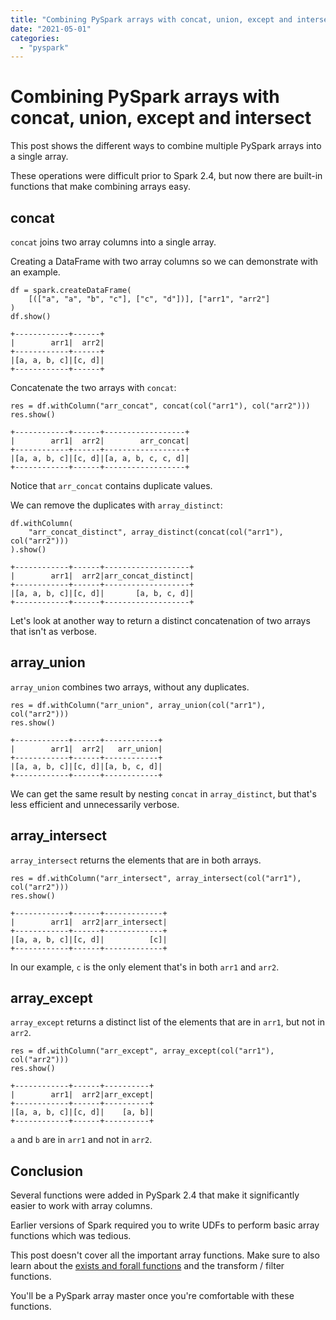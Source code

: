 ```yaml
---
title: "Combining PySpark arrays with concat, union, except and intersect"
date: "2021-05-01"
categories: 
  - "pyspark"
---
```


# Combining PySpark arrays with concat, union, except and intersect

This post shows the different ways to combine multiple PySpark arrays into a single array.

These operations were difficult prior to Spark 2.4, but now there are built-in functions that make combining arrays easy.

## concat

`concat` joins two array columns into a single array.

Creating a DataFrame with two array columns so we can demonstrate with an example.

```
df = spark.createDataFrame(
    [(["a", "a", "b", "c"], ["c", "d"])], ["arr1", "arr2"]
)
df.show()
```

```
+------------+------+
|        arr1|  arr2|
+------------+------+
|[a, a, b, c]|[c, d]|
+------------+------+
```

Concatenate the two arrays with `concat`:

```
res = df.withColumn("arr_concat", concat(col("arr1"), col("arr2")))
res.show()
```

```
+------------+------+------------------+
|        arr1|  arr2|        arr_concat|
+------------+------+------------------+
|[a, a, b, c]|[c, d]|[a, a, b, c, c, d]|
+------------+------+------------------+
```

Notice that `arr_concat` contains duplicate values.

We can remove the duplicates with `array_distinct`:

```
df.withColumn(
    "arr_concat_distinct", array_distinct(concat(col("arr1"), col("arr2")))
).show()
```

```
+------------+------+-------------------+
|        arr1|  arr2|arr_concat_distinct|
+------------+------+-------------------+
|[a, a, b, c]|[c, d]|       [a, b, c, d]|
+------------+------+-------------------+
```

Let's look at another way to return a distinct concatenation of two arrays that isn't as verbose.

## array\_union

`array_union` combines two arrays, without any duplicates.

```
res = df.withColumn("arr_union", array_union(col("arr1"), col("arr2")))
res.show()
```

```
+------------+------+------------+
|        arr1|  arr2|   arr_union|
+------------+------+------------+
|[a, a, b, c]|[c, d]|[a, b, c, d]|
+------------+------+------------+
```

We can get the same result by nesting `concat` in `array_distinct`, but that's less efficient and unnecessarily verbose.

## array\_intersect

`array_intersect` returns the elements that are in both arrays.

```
res = df.withColumn("arr_intersect", array_intersect(col("arr1"), col("arr2")))
res.show()
```

```
+------------+------+-------------+
|        arr1|  arr2|arr_intersect|
+------------+------+-------------+
|[a, a, b, c]|[c, d]|          [c]|
+------------+------+-------------+
```

In our example, `c` is the only element that's in both `arr1` and `arr2`.

## array\_except

`array_except` returns a distinct list of the elements that are in `arr1`, but not in `arr2`.

```
res = df.withColumn("arr_except", array_except(col("arr1"), col("arr2")))
res.show()
```

```
+------------+------+----------+
|        arr1|  arr2|arr_except|
+------------+------+----------+
|[a, a, b, c]|[c, d]|    [a, b]|
+------------+------+----------+
```

`a` and `b` are in `arr1` and not in `arr2`.

## Conclusion

Several functions were added in PySpark 2.4 that make it significantly easier to work with array columns.

Earlier versions of Spark required you to write UDFs to perform basic array functions which was tedious.

This post doesn't cover all the important array functions. Make sure to also learn about the [exists and forall functions](https://mungingdata.com/pyspark/exists-forall-any-all-array/) and the transform / filter functions.

You'll be a PySpark array master once you're comfortable with these functions.
